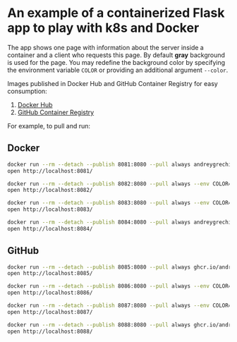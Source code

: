 # An example of a containerized Flask app to play with k8s and Docker

The app shows one page with information about the server inside a container and
a client who requests this page. By default **gray** background is used for the
page. You may redefine the background color by specifying the environment
variable `COLOR` or providing an additional argument `--color`.

Images published in Docker Hub and GitHub Container Registry for easy
consumption:

1. [Docker Hub](https://hub.docker.com/r/andreygrechin/webcolors)
2. [GitHub Container Registry](https://github.com/andreygrechin/webcolors/pkgs/container/webcolors)

For example, to pull and run:

## Docker

```sh
docker run --rm --detach --publish 8081:8080 --pull always andreygrechin/webcolors:latest
open http://localhost:8081/

docker run --rm --detach --publish 8082:8080 --pull always --env COLOR=gold andreygrechin/webcolors:latest
open http://localhost:8082/

docker run --rm --detach --publish 8083:8080 --pull always --env COLOR=blue andreygrechin/webcolors:0.1.3
open http://localhost:8083/

docker run --rm --detach --publish 8084:8080 --pull always andreygrechin/webcolors:0.1.3 --color red
open http://localhost:8084/
```

## GitHub

```sh
docker run --rm --detach --publish 8085:8080 --pull always ghcr.io/andreygrechin/webcolors:latest
open http://localhost:8085/

docker run --rm --detach --publish 8086:8080 --pull always --env COLOR=gold ghcr.io/andreygrechin/webcolors:latest
open http://localhost:8086/

docker run --rm --detach --publish 8087:8080 --pull always --env COLOR=blue ghcr.io/andreygrechin/webcolors:0.1.3
open http://localhost:8087/

docker run --rm --detach --publish 8088:8080 --pull always ghcr.io/andreygrechin/webcolors:0.1.3 --color red
open http://localhost:8088/
```
